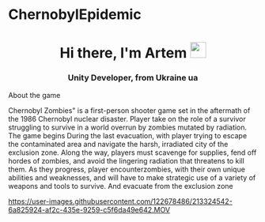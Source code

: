 # ChernobylEpidemic
<h1 align="center">Hi there, I'm Artem</a> 
<img src="https://github.com/blackcater/blackcater/raw/main/images/Hi.gif" height="32"/></h1>
<h3 align="center">Unity Developer,  from Ukraine ua</h3>

About the game

Chernobyl Zombies" is a first-person shooter game set in the aftermath of the 1986 Chernobyl nuclear disaster.
Player take on the role of a survivor struggling to survive in a world overrun by zombies mutated by radiation.
The game begins During the last evacuation, with player trying to escape
the contaminated area and navigate the harsh, irradiated city of the exclusion zone.
Along the way, players must scavenge for supplies, fend off hordes of zombies, and avoid the lingering radiation that threatens to kill them. 
As they progress, player encounterzombies,  with their own unique abilities and weaknesses, and will have to make strategic use of a variety 
of weapons and tools to survive. 
And evacuate from the exclusion zone






https://user-images.githubusercontent.com/122678486/213324542-6a825924-af2c-435e-9259-c5f6da49e642.MOV



